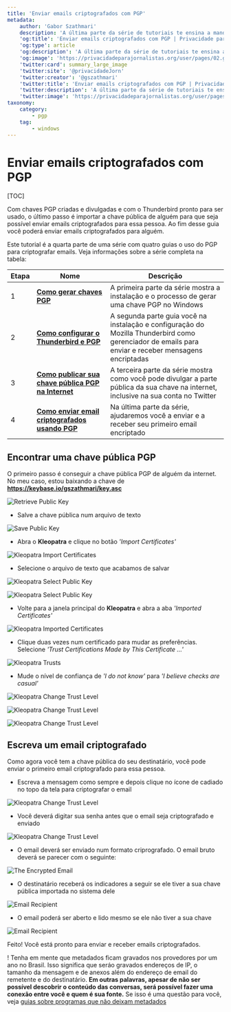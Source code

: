 ```yaml
---
title: 'Enviar emails criptografados com PGP'
metadata:
    author: 'Gabor Szathmari'
    description: 'A última parte da série de tutoriais te ensina a mandar e receber seu primeiro email criptografado'
    'og:title': 'Enviar emails criptografados com PGP | Privacidade para Jornalistas'
    'og:type': article
    'og:description': 'A última parte da série de tutoriais te ensina a mandar e receber seu primeiro email criptografado'
    'og:image': 'https://privacidadeparajornalistas.org/user/pages/02.guias/06.enviar-emails-criptografados-com-PGP/retrieve-public-key.png'
    'twitter:card': summary_large_image
    'twitter:site': '@privacidadeJorn'
    'twitter:creator': '@gszathmari'
    'twitter:title': 'Enviar emails criptografados com PGP | Privacidade para Jornalistas'
    'twitter:description': 'A última parte da série de tutoriais te ensina a mandar e receber seu primeiro email criptografado'
    'twitter:image': 'https://privacidadeparajornalistas.org/user/pages/02.guias/06.enviar-emails-criptografados-com-PGP/retrieve-public-key.png'
taxonomy:
    category:
        - pgp
    tag:
        - windows
---
```


# Enviar emails criptografados com PGP

[TOC]

Com chaves PGP criadas e divulgadas e com o Thunderbird pronto para ser usado, o último passo é importar a chave pública de alguém para que seja possível enviar emails criptografados para essa pessoa. Ao fim desse guia você poderá enviar emails criptografados para alguém.

Este tutorial é a quarta parte de uma série com quatro guias o uso do PGP para criptografar emails. Veja informações sobre a série completa na tabela:

| Etapa | Nome | Descrição |
| ---- | --------------- | ----------- |
| 1 | [**Como gerar chaves PGP**](../criar-chaves-pgp-windows) | A primeira parte da série mostra a instalação e o processo de gerar uma chave PGP no Windows |
| 2 | [**Como configurar o Thunderbird e PGP**](../configurar-thunderbird-pgp) |  A segunda parte guia você na instalação e configuração do Mozilla Thunderbird como gerenciador de emails para enviar e receber mensagens encriptadas |
| 3 | [**Como publicar sua chave pública PGP na Internet**](../divulgar-chave-publica-PGP) | A terceira parte da série mostra como você pode divulgar a parte pública da sua chave na internet, inclusive na sua conta  no Twitter |
| 4 | [**Como enviar email criptografados usando PGP**](../enviar-emails-criptografados-com-PGP) | Na última parte da série, ajudaremos você a enviar e a receber seu primeiro email encriptado |

## Encontrar uma chave pública PGP

O primeiro passo é conseguir a chave pública PGP de alguém da internet. No meu caso, estou baixando a chave de **https://keybase.io/gszathmari/key.asc**

![Retrieve Public Key](retrieve-public-key.png?lightbox=1024&cropResize=600,600)

* Salve a chave pública num arquivo de texto

![Save Public Key](save-public-key-in-text-file.png?lightbox=1024&cropResize=600,600)

* Abra o **Kleopatra** e clique no botão _'Import Certificates'_

![Kleopatra Import Certificates](kleopatra-main-window.png?lightbox=1024&cropResize=600,600)

* Selecione o arquivo de texto que acabamos de salvar

![Kleopatra Select Public Key](kleopatra-import-public-key.png?lightbox=1024&cropResize=600,600)

![Kleopatra Select Public Key](kleopatra-import-successful.png?lightbox=1024&cropResize=600,600)

* Volte para a janela principal do **Kleopatra** e abra a aba _'Imported Certificates'_

![Kleopatra Imported Certificates](kleopatra-main-window-2.png?lightbox=1024&cropResize=600,600)

* Clique duas vezes num certificado para mudar as preferências. Selecione _'Trust Certifications Made by This Certificate ...'_

![Kleopatra Trusts](kleopatra-key-properties.png?lightbox=1024&cropResize=600,600)

* Mude o nível de confiança de _'I do not know'_ para _'I believe checks are casual'_

![Kleopatra Change Trust Level](kleopatra-set-trust-level.png?lightbox=1024&cropResize=600,600)

![Kleopatra Change Trust Level](kleopatra-set-trust-level-1.png?lightbox=1024&cropResize=600,600)

![Kleopatra Change Trust Level](kleopatra-set-trust-level-2.png?lightbox=1024&cropResize=600,600)

## Escreva um email criptografado

Como agora você tem a chave pública do seu destinatário, você pode enviar o primeiro email criptografado para essa pessoa.

* Escreva a mensagem como sempre e depois clique no ícone de cadiado no topo da tela para criptografar o email

![Kleopatra Change Trust Level](thunderbird-encrypt-email.png?lightbox=1024&cropResize=600,600)

* Você deverá digitar sua senha antes que o email seja criptografado e enviado

![Kleopatra Change Trust Level](thunderbird-encrypt-email-2.png?lightbox=1024&cropResize=600,600)

* O email deverá ser enviado num formato criprografado. O email bruto deverá se parecer com o seguinte:

![The Encrypted Email](encrypted-email.png?lightbox=1024&cropResize=600,600)

* O destinatário receberá  os indicadores a seguir se ele tiver a sua chave pública importada no sistema dele

![Email Recipient](recipient-side-2.png?lightbox=1024&cropResize=600,600)

* O email poderá ser aberto e lido mesmo se ele não tiver a sua chave

![Email Recipient](recipient-side-1.png?lightbox=1024&cropResize=600,600)

Feito! Você está pronto para enviar e receber emails criptografados.

! Tenha em mente que metadados ficam gravados nos provedores por um ano no Brasil. Isso significa que seráo gravados endereços de IP, o tamanho da mensagem e de anexos além do endereço de email do remetente e do destinatário. **Em outras palavras, apesar de não ser possível descobrir o conteúdo das conversas, será possível fazer uma conexão entre você e quem é sua fonte.** Se isso é uma questão para você, veja [guias sobre programas que não deixam metadados](../)